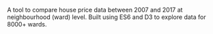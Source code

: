 A tool to compare house price data between 2007 and 2017 at neighbourhood (ward) level. Built using ES6 and D3 to explore data for 8000+ wards. 